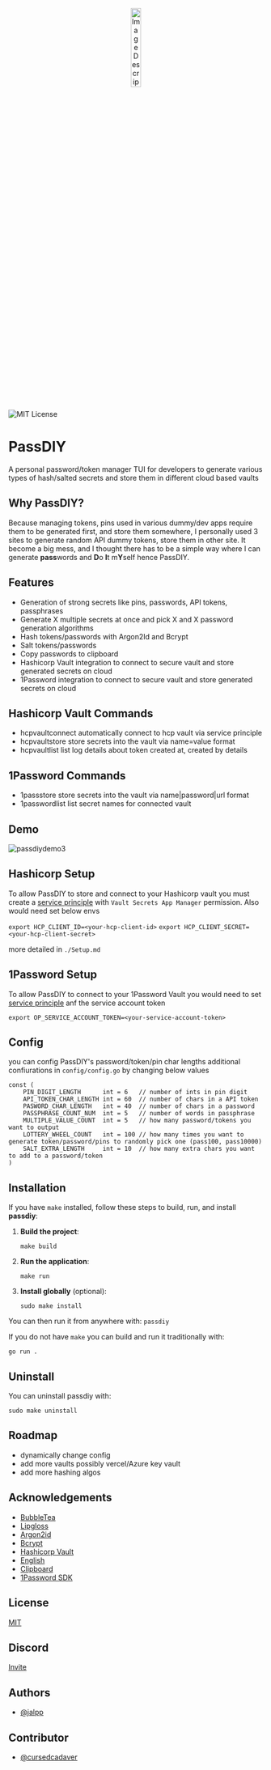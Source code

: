 
<p align="center">
  <img src="https://github.com/jalpp/PassDIY/blob/dev/style/icon.png?raw=true" alt="Image Description" width=20% height=20% />
</p>

![MIT License](https://img.shields.io/badge/License-MIT-green.svg)

# PassDIY

A personal password/token manager TUI for developers to generate various types of hash/salted secrets and store them in different cloud based vaults

## Why PassDIY?

Because managing tokens, pins used in various dummy/dev apps require them to be generated first, and store them somewhere, I personally used 3 sites to generate random API dummy tokens, store them in other site. It become a big mess, and I thought there has to be a simple way where I can generate **pass**words and **D**o **I**t m**Y**self hence PassDIY.

## Features

- Generation of strong secrets like pins, passwords, API tokens, passphrases 
- Generate X multiple secrets at once and pick X and X password generation algorithms
- Hash tokens/passwords with Argon2Id and Bcrypt
- Salt tokens/passwords
- Copy passwords to clipboard 
- Hashicorp Vault integration to connect to secure vault and store generated secrets on cloud
- 1Password integration to connect to secure vault and store generated secrets on cloud

## Hashicorp Vault Commands
- hcpvaultconnect automatically connect to hcp vault via service principle
- hcpvaultstore store secrets into the vault via name=value format
- hcpvaultlist list log details about token created at, created by details


## 1Password Commands
- 1passstore store secrets into the vault via name|password|url format
- 1passwordlist list secret names for connected vault


## Demo

![passdiydemo3](https://github.com/user-attachments/assets/b17a0164-9dcd-491f-9a6d-29c48f6d8e82)


## Hashicorp Setup

To allow PassDIY to store and connect to your Hashicorp vault you must create a [service principle](https://developer.hashicorp.com/hcp/docs/hcp/iam/service-principal) with ```Vault Secrets App Manager``` permission. Also would need set below envs

`export HCP_CLIENT_ID=<your-hcp-client-id>`
`export HCP_CLIENT_SECRET=<your-hcp-client-secret>`

more detailed in `./Setup.md`

## 1Password Setup

To allow PassDIY to connect to your 1Password Vault you would need to set [service principle](https://developer.1password.com/docs/sdks) anf the service account token

`export OP_SERVICE_ACCOUNT_TOKEN=<your-service-account-token>`

## Config

you can config PassDIY's password/token/pin char lengths additional confiurations in `config/config.go` by changing below values

```
const (
	PIN_DIGIT_LENGTH      int = 6   // number of ints in pin digit
	API_TOKEN_CHAR_LENGTH int = 60  // number of chars in a API token
	PASWORD_CHAR_LENGTH   int = 40  // number of chars in a password
	PASSPHRASE_COUNT_NUM  int = 5   // number of words in passphrase
	MULTIPLE_VALUE_COUNT  int = 5   // how many password/tokens you want to output
	LOTTERY_WHEEL_COUNT   int = 100 // how many times you want to generate token/password/pins to randomly pick one (pass100, pass10000)
	SALT_EXTRA_LENGTH     int = 10  // how many extra chars you want to add to a password/token
)

```

## Installation

If you have `make` installed, follow these steps to build, run, and install **passdiy**:

1. **Build the project**:
   ```
   make build
   ```

2. **Run the application**:
   ```
   make run
   ```

3. **Install globally** (optional):
   ```
   sudo make install
   ```

You can then run it from anywhere with: `passdiy`

If you do not have `make` you can build and run it traditionally with:

```
go run .
```

## Uninstall

You can uninstall passdiy with:

```
sudo make uninstall
```
## Roadmap

- dynamically change config
- add more vaults possibly vercel/Azure key vault
- add more hashing algos


## Acknowledgements

 - [BubbleTea](https://github.com/charmbracelet/bubbletea)
 - [Lipgloss](github.com/charmbracelet/lipgloss)
 - [Argon2id](https://github.com/alexedwards/argon2id)
 - [Bcrypt](https://golang.org/x/crypto/bcrypt)
 - [Hashicorp Vault](https://developer.hashicorp.com/hcp/api-docs/vault-secrets#overview)
 - [English](github.com/gregoryv/english)
 - [Clipboard](https://github.com/atotto/clipboard)
 - [1Password SDK](https://github.com/1Password/onepassword-sdk-go)

## License

[MIT](https://choosealicense.com/licenses/mit/)

## Discord

[Invite](https://discord.gg/FU6DMKZuZY)

## Authors

- [@jalpp](https://www.github.com/jalpp)

## Contributor

- [@cursedcadaver](https://github.com/cursedcadaver)

